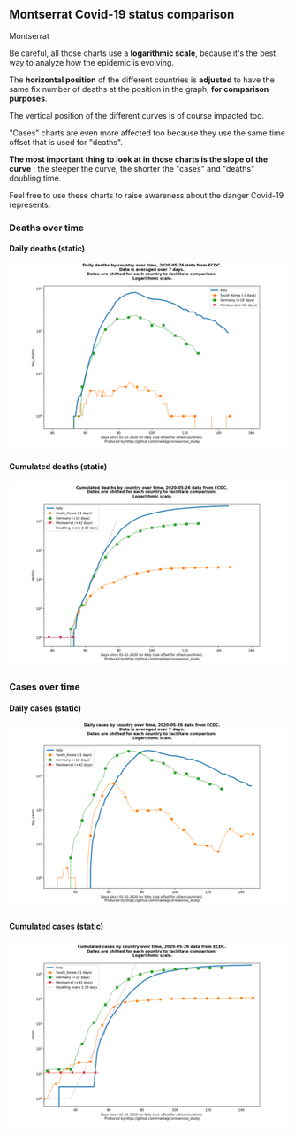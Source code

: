 ## Montserrat Covid-19 status comparison 

Montserrat



Be careful, all those charts use a **logarithmic scale**, because it's the best way to analyze how the epidemic is evolving.
 
The **horizontal position** of the different countries is **adjusted** to have the same fix number of deaths at the position in the graph, **for comparison purposes**.

The vertical position of the different curves is of course impacted too.

"Cases" charts are even more affected too because they use the same time offset that is used for "deaths".

**The most important thing to look at in those charts is the slope of the curve** : the steeper the curve, the shorter the "cases" and "deaths" doubling time.

Feel free to use these charts to raise awareness about the danger Covid-19 represents. 


 
### Deaths over time
 
#### Daily deaths (static)
![Montserrat covid-19 daily deaths static chart](https://raw.githubusercontent.com/madlag/coronavirus_study/master/notebooks/graphs/2020-05-26/countries/Montserrat/2020-05-26_Montserrat_day_deaths.png "Montserrat covid-19 day_deaths static chart")   
 
#### Cumulated deaths (static)
![Montserrat covid-19 cumulated deaths static chart](https://raw.githubusercontent.com/madlag/coronavirus_study/master/notebooks/graphs/2020-05-26/countries/Montserrat/2020-05-26_Montserrat_deaths.png "Montserrat covid-19 deaths static chart")   

 
### Cases over time
 
#### Daily cases (static)
![Montserrat covid-19 daily cases static chart](https://raw.githubusercontent.com/madlag/coronavirus_study/master/notebooks/graphs/2020-05-26/countries/Montserrat/2020-05-26_Montserrat_day_cases.png "Montserrat covid-19 day_cases static chart")   
 
#### Cumulated cases (static)
![Montserrat covid-19 cumulated cases static chart](https://raw.githubusercontent.com/madlag/coronavirus_study/master/notebooks/graphs/2020-05-26/countries/Montserrat/2020-05-26_Montserrat_cases.png "Montserrat covid-19 cases static chart")   

